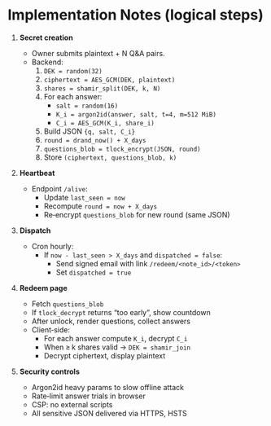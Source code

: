 # Implementation Notes (logical steps)

1. **Secret creation**
   * Owner submits plaintext + N Q&A pairs.
   * Backend:
     1. `DEK = random(32)`
     2. `ciphertext = AES_GCM(DEK, plaintext)`
     3. `shares = shamir_split(DEK, k, N)`
     4. For each answer:
        * `salt = random(16)`
        * `K_i = argon2id(answer, salt, t=4, m=512 MiB)`
        * `C_i = AES_GCM(K_i, share_i)`
     5. Build JSON `{q, salt, C_i}`
     6. `round = drand_now() + X_days`
     7. `questions_blob = tlock_encrypt(JSON, round)`
     8. Store `(ciphertext, questions_blob, k)`

2. **Heartbeat**
   * Endpoint `/alive`:
     * Update `last_seen = now`
     * Recompute `round = now + X_days`
     * Re‑encrypt `questions_blob` for new round (same JSON)

3. **Dispatch**
   * Cron hourly:
     * If `now - last_seen > X_days` and `dispatched = false`:
       * Send signed email with link `/redeem/<note_id>/<token>`
       * Set `dispatched = true`

4. **Redeem page**
   * Fetch `questions_blob`
   * If `tlock_decrypt` returns “too early”, show countdown
   * After unlock, render questions, collect answers
   * Client‑side:
     * For each answer compute `K_i`, decrypt `C_i`
     * When ≥ k shares valid → `DEK = shamir_join`
     * Decrypt ciphertext, display plaintext

5. **Security controls**
   * Argon2id heavy params to slow offline attack
   * Rate‑limit answer trials in browser
   * CSP: no external scripts
   * All sensitive JSON delivered via HTTPS, HSTS

